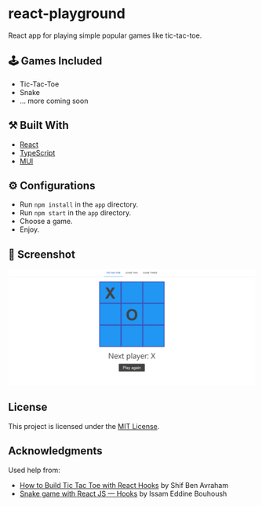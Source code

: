 # react-playground
React app for playing simple popular games like tic-tac-toe.

## :joystick: Games Included
- Tic-Tac-Toe
- Snake
- ... more coming soon

## :hammer_and_pick: Built With
- [React](https://reactjs.org/) 
- [TypeScript](https://www.typescriptlang.org/)
- [MUI](https://mui.com/)

## :gear: Configurations
- Run `npm install` in the `app` directory.
- Run `npm start` in the `app` directory.
- Choose a game.
- Enjoy.

## :eyes: Screenshot
![screenshot](https://github.com/marinakolova/react-playground/blob/main/screenshot.png)

## License
This project is licensed under the [MIT License](LICENSE).

## Acknowledgments
Used help from:
- [How to Build Tic Tac Toe with React Hooks](https://medium.com/@shifrb/how-to-build-tic-tac-toe-with-react-hooks-ca37f6040022) by Shif Ben Avraham
- [Snake game with React JS — Hooks](https://medium.com/edonec/snake-game-with-react-js-hooks-600a742e70b7) by Issam Eddine Bouhoush
